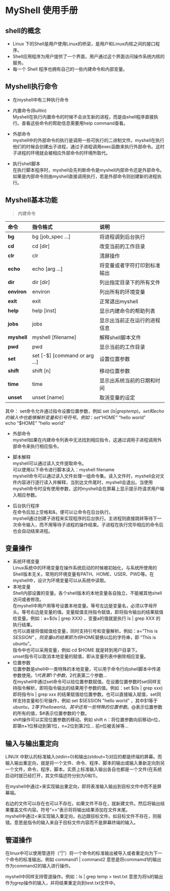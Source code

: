 # MyShell 使用手册
## shell的概念
- Linux 下的Shell是用户使用Linux的桥梁，是用户和Linux内核之间的接口程序。
- Shell应用程序为用户提供了一个界面，用户通过这个界面访问操作系统内核的服务。
- 每一个 Shell 程序也拥有自己的一些内建命令和内部变量。 

## Myshell执行命令
- 在myshell中有三种执行命令

- 内置命令(Builtin)  
   Myshell在执行内置命令的时候不会派生新的进程，而是由shell程序直接执行。查看这些命令的帮助信息需要用help command查看。

- 外部命令  
   myshell中的外部命令的执行是调用一些可执行的二进制文件。myshell在执行他们的时候会创建出子进程，通过子进程调用exec函数来执行外部命令。这时子进程的环境就会被相应外部命令的环境所取代。

- 执行shell脚本  
	在执行脚本程序时，myshell会先判断命令是myshell内部命令还是外部命令。如果是内部命令则由myshell直接调用执行，若是外部命令则创建新的进程执行。

## Myshell基本功能

> 内建命令  

|命令 | 指令格式 | 说明| 
|:---|:---|:---|
|__bg__|bg [job_spec ...] |将进程调到后台执行| 
|__cd__|cd [dir] | 改变当前的工作目录|  
|__clr__| clr | 清屏操作| 
|__echo__| echo [arg ...] | 将变量或者字符打印到标准输出| 
|__dir__| dir [dir] | 列出指定目录下的所有文件| 
|__environ__| environ | 列出所有的环境变量| 
|__exit__| exit | 正常退出myshell| 
|__help__| help [inst] | 显示内建命令的帮助列表| 
|__jobs__| jobs | 显示出当前正在运行的进程信息| 
|__myshell__| myshell [filename] | 解释shell脚本文件| 
|__pwd__| pwd | 显示当前的工作目录| 
|__set__| set [-$] [command or arg ...] | 设置位置参数| 
|__shift__| shift [n] | 移动位置参数| 
|__time__| time | 显示出系统当前的日期和时间| 
|__unset__| unset [name] | 取消变量的设定| 

其中：
set命令允许通过指令设置位置参数，例如 set $(ls | grep temp)。  
set和echo的输入中也能够解析变量和引号符号。  
例如：  
set “$HOME” “hello world”  
echo “$HOME” “hello world”  

- 外部命令  
	myshell如果在内建命令列表中无法找到相应指令，这通过调用子进程调用外部命令来执行相应指令。  

- 脚本解释  
	myshell可以通过读入文件提取命令。  
可以使用以下命令进行脚本读入：myshell filename  
myshell命令可以通过读入文件处理一组命令集。读入文件时，myshell会对文件内容进行逐行读入并解释，当到达文件尾时，myshell会退出。当使用myshell命令时没有使用参数，这时myshell会在屏幕上显示提示符请求用户输入相应参数。  

- 后台执行程序  
	在命令后加上空格和&，便可以让命令在后台执行。  
	myshell通过创建子进程来实现程序的后台执行。主进程则直接跳转等待下一次命令输入，而不用等待子进程的操作结束。子进程在执行完毕相应的命令后也会自动结束进程。  

## 变量操作
- 系统环境变量  
	Linux系统中的环境变量在操作系统启动的时候被初始化，与系统所使用的Shell版本无关。常用的环境变量有PATH、HOME、USER、PWD等。在myshell中，设计为环境变量可以从系统中读取。  
- 本地变量  
	Shell内部设置的变量。各个shell版本的本地变量各自独立，不能被其他shell访问或者修改。  
	在myshell中用户用等号设置本地变量。等号左边是变量名，必须以字母开头。等号右边是变量的值。变量赋值支持指令赋值，即将指令输出的结果赋值给变量。例如：a=$(ls | grep XXX) ，变量a的值就是执行 ls | grep XXX 的执行结果。  
	也可以直接将值赋值给变量，同时支持引号和变量解析。例如：a=”This is $SESSION”，则变量a的结果即为将$HOME替换以后的字符串，即 “This is ubuntu”。  
指令中也可以采用变量，例如 cd $HOME 就是转到用户目录下。  
	unset指令可以取消本地变量的赋值，即从变量列表中删除相应变量。  
- 位置参数  
	位置参数是shell中一类特殊的本地变量，可以用于命令行向shell脚本中传递参数使用。$1代表第1个参数，$2代表第二个参数…   
	在myshell中通过set命令可以给位置参数赋值。在设置位置参数时set同样支持指令解析，即将指令输出的结果用于参数的值。例如：set $(ls | grep xxx)即将指令ls | grep xxx 的结果赋值给位置参数。也可以直接输入赋值，set同样支持变量和引号操作，例如 set $SESSION "hello world" ，其中$1等于ubuntu，$2等于hello world。  
	其中还有一些特殊的位置参数。$@表示位置参数的所有的值，$#表示位置参数的个数。  
	shift操作可以实现位置参数的移动。例如 shift n：将位置参数向前移动n位，即第n+1位移动到第1位，n+2位到第2位… 前n位被丢掉等…  

## 输入与输出重定向
LINUX 中默认的标准输入(stdin=0)和输出(stdout=1)对应的都是终端的屏幕。而输入输出重定向，就是将一个文件、命令、程序、脚本的输出或输入重新定向到另一个文件，命令，程序，脚本。实质上标准输入输出各自也都是一个文件(在系统启动时就已经打开，其文件描述符分别为0和1)。  

在myshell中通过>来实现输出重定向，即将表准输入输出到目标文件中而不是屏幕端。  

右边的文件可以存在也可以不存在。如果文件不存在，就新建文件。然后将输出结果覆盖文件内容。符号”>>”表示将将输出结果添加在文件末尾。  
myshell中通过<来实现输入重定向，右边跟目标文件。如目标文件不存在，则报错。意思是指令的输入来自于目标文件内容而不是屏幕终端的输入。  

## 管道操作
在linux中可以使用管道符（”|”）将一个命令的标准输出被导入或者重定向为下一个命令的标准输出。例如 command1 | command2 意思是将commamd1的输出作为command2的输入进行操作。 

myshell中同样支持管道操作。例如：ls | grep temp > test.txt 意思为将ls的输出作为grep操作的输入，并将结果重定向到test.txt文件中。  
